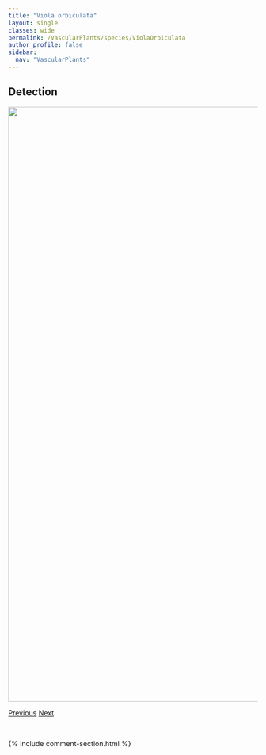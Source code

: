 ```yaml
---
title: "Viola orbiculata"
layout: single
classes: wide
permalink: /VascularPlants/species/ViolaOrbiculata
author_profile: false
sidebar:
  nav: "VascularPlants"
---
```


<h2>Detection</h2>

<a href="https://drive.google.com/uc?export=view&id=1fDtWXaTrPW6n_1VdofwMk2zdrfMtRDzh">
<img src="https://drive.google.com/uc?export=view&id=1fDtWXaTrPW6n_1VdofwMk2zdrfMtRDzh" height = "1200" width = "800">
</a>


<a href="/DevelopmentWebsite/VascularPlants/species/ViolaNuttallii" class="pagination--pager" title="Viola nuttallii">Previous</a> <a href="/DevelopmentWebsite/VascularPlants/species/ViolaPalustris" class="pagination--pager" title="Viola palustris">Next</a>

<p>&nbsp;</p>

{% include comment-section.html %}
